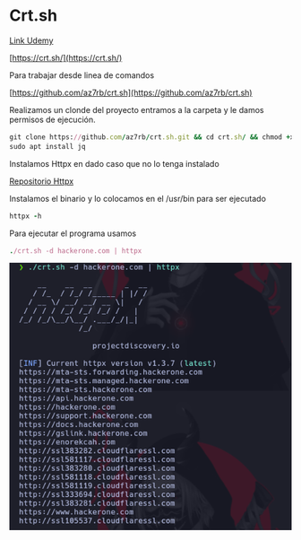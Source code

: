 # Crt.sh

[Link Udemy](https://www.udemy.com/course/recon-for-bug-bounty-penetration-testers-ethical-hackers/learn/lecture/35439444#overview)

[https://crt.sh/](https://crt.sh/)

Para trabajar desde linea de comandos

[https://github.com/az7rb/crt.sh](https://github.com/az7rb/crt.sh)

Realizamos un clonde del proyecto entramos a la carpeta y le damos permisos de ejecución.

```ruby
git clone https://github.com/az7rb/crt.sh.git && cd crt.sh/ && chmod +x crt.sh
sudo apt install jq
```

Instalamos Httpx en dado caso que no lo tenga instalado

[Repositorio Httpx](https://github.com/projectdiscovery/httpx)

Instalamos el binario y lo colocamos en el /usr/bin para ser ejecutado

```ruby
httpx -h
```

Para ejecutar el programa usamos 

```ruby
./crt.sh -d hackerone.com | httpx
```

![label text](imgs/01.png)









